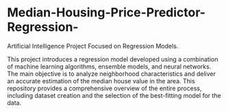 # Median-Housing-Price-Predictor-Regression-
Artificial Intelligence Project Focused on Regression Models.

This project introduces a regression model developed using a combination of machine learning algorithms, ensemble models, and neural networks. The main objective is to analyze neighborhood characteristics and deliver an accurate estimation of the median house value in the area. This repository provides a comprehensive overview of the entire process, including dataset creation and the selection of the best-fitting model for the data. 
